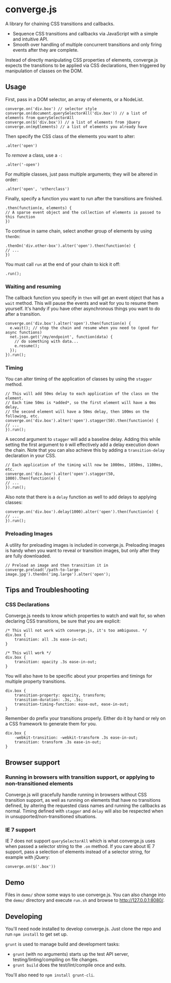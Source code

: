 # converge.js

A library for chaining CSS transitions and callbacks.

* Sequence CSS transitions and callbacks via JavaScript with a simple and intuitive API.
* Smooth over handling of multiple concurrent transitions and only firing events after they are complete.

Instead of directly manipulating CSS properties of elements, converge.js expects the transitions
to be applied via CSS declarations, then triggered by manipulation of classes on the DOM.

## Usage

First, pass in a DOM selector, an array of elements, or a NodeList.

    converge.on('div.box') // selector style
	converge.on(document.querySelectorAll('div.box')) // a list of elements from querySelectorAll
	converge.on($('div.box')) // a list of elements from jQuery
	converge.on(myElements) // a list of elements you already have
	
Then specify the CSS class of the elements you want to alter:

	.alter('open')
	
To *remove* a class, use a `-`:

	.alter('-open')
	
For multiple classes, just pass multiple arguments; they will be altered in order:

	.alter('open', 'otherclass')
	
Finally, specify a function you want to run after the transitions are finished.

	.then(function(e, elements) {
	// A sparse event object and the collection of elements is passed to this function
	})

To continue in same chain, select another group of elements by using `thenOn`:

    .thenOn('div.other-box').alter('open').then(function(e) {
	// ...
	})

You must call `run` at the end of your chain to kick it off:

	.run();

### Waiting and resuming

The callback function you specify in `then` will get an event object that has a `wait` method.
This will pause the events and wait for you to resume them yourself. It's handy if you
have other asynchronous things you want to do after a transition.

	converge.on('div.box').alter('open').then(function(e) {
      e.wait(); // stop the chain and resume when you need to (good for async functions)
      net.json.get('/my/endpoint', function(data) {
        // do something with data...
        e.resume();
      });
    }).run();

### Timing

You can alter timing of the application of classes by using the `stagger` method.

	// This will add 50ms delay to each application of the class on the element.
	// Each time 50ms is *added*, so the first element will have a 0ms delay,
	// the second element will have a 50ms delay, then 100ms on the following, etc.
	converge.on('div.box').alter('open').stagger(50).then(function(e) {
	// ...
	}).run();

A second argument to `stagger` will add a baseline delay. Adding this while setting the
first argument to `0` will effectively add a delay execution down the chain. Note that you can also
achieve this by adding a `transition-delay` declaration in your CSS.

	// Each application of the timing will now be 1000ms, 1050ms, 1100ms, etc.
	converge.on('div.box').alter('open').stagger(50, 1000).then(function(e) {
	// ...
	}).run();

Also note that there is a `delay` function as well to add delays to applying classes:

	converge.on('div.box').delay(1000).alter('open').then(function(e) {
	// ...
	}).run();

### Preloading Images

A utility for preloading images is included in converge.js. Preloading images is handy when you
want to reveal or transition images, but only after they are fully downloaded.

	// Preload an image and then transition it in
	converge.preload('/path-to-large-image.jpg').thenOn('img.large').alter('open');
	
## Tips and Troubleshooting

### CSS Declarations

Converge.js needs to know which properties to watch and wait for, so when declaring CSS transitions,
be sure that you are explicit:

	/* This will not work with converge.js, it's too ambiguous. */
	div.box {
		transition: all .3s ease-in-out;
	}
	
	/* This will work */
	div.box {
		transition: opacity .3s ease-in-out;
	}
	
You will also have to be specific about your properties and timings for multiple property transitions.

	div.box {
		transition-property: opacity, transform;
		transition-duration: .3s, .5s;
		transition-timing-function: ease-out, ease-in-out;
	}

Remember do prefix your transitions properly. Either do it by hand or rely on
a CSS framework to generate them for you.

	div.box {
		-webkit-transition: -webkit-transform .3s ease-in-out;
		transition: transform .3s ease-in-out;
	}
	
## Browser support

### Running in browsers with transition support, or applying to non-transitioned elements

Converge.js will gracefully handle running in browsers without CSS transition support, as well as
running on elements that have no transitions defined, by altering the requested class names and 
running the callbacks as normal. Timing defined with `stagger` and `delay` will also be respected
when in unsupported/non-transitioned situations.

### IE 7 support

IE 7 does not support `querySelectorAll` which is what converge.js uses when passed a selector string
to the `.on` method. If you care about IE 7 support, pass a selection of elements instead of a selector string,
for example with jQuery:

	converge.on($('.box'))
	
## Demo

Files in `demo/` show some ways to use converge.js. You can also change into the `demo/` directory and
execute `run.sh` and browse to http://127.0.0.1:8080/.

## Developing

You'll need node installed to develop converge.js. Just clone the repo and run `npm install` to get set up.

`grunt` is used to manage build and development tasks:

* `grunt` (with no arguments) starts up the test API server, testing/linting/compiling on file changes.
* `grunt build` does the test/lint/compile once and exits.

You'll also need to `npm install grunt-cli`.

